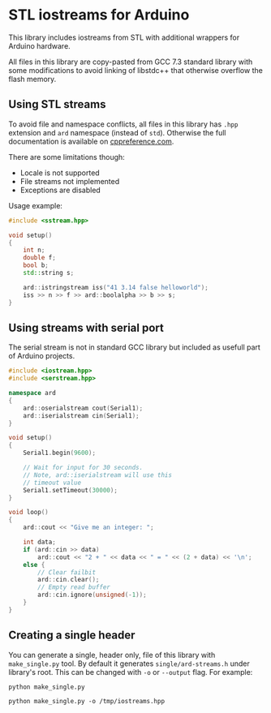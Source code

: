 # STL iostreams for Arduino

This library includes iostreams from STL with additional wrappers for Arduino hardware.

All files in this library are copy-pasted from GCC 7.3 standard library with some modifications to avoid linking of libstdc++ that otherwise overflow the flash memory.

## Using STL streams

To avoid file and namespace conflicts, all files in this library has `.hpp` extension and `ard` namespace (instead of `std`). Otherwise the full documentation is available on [cppreference.com](https://en.cppreference.com/w/cpp/io).

There are some limitations though:

* Locale is not supported
* File streams not implemented
* Exceptions are disabled

Usage example:

```c++
#include <sstream.hpp>

void setup()
{
    int n;
    double f;
    bool b;
    std::string s;

    ard::istringstream iss("41 3.14 false helloworld");
    iss >> n >> f >> ard::boolalpha >> b >> s;
}
```

## Using streams with serial port

The serial stream is not in standard GCC library but included as usefull part of Arduino projects.

```c++
#include <iostream.hpp>
#include <serstream.hpp>

namespace ard
{
    ard::oserialstream cout(Serial1);
    ard::iserialstream cin(Serial1);
}

void setup()
{
    Serial1.begin(9600);

    // Wait for input for 30 seconds.
    // Note, ard::iserialstream will use this
    // timeout value
    Serial1.setTimeout(30000);
}

void loop()
{
    ard::cout << "Give me an integer: ";

    int data;
    if (ard::cin >> data)
        ard::cout << "2 + " << data << " = " << (2 + data) << '\n';
    else {
        // Clear failbit
        ard::cin.clear();
        // Empty read buffer
        ard::cin.ignore(unsigned(-1));
    }
}

```

## Creating a single header

You can generate a single, header only, file of this library with `make_single.py` tool. By default it generates `single/ard-streams.h` under library's root. This can be changed with `-o` or `--output` flag. For example:

```
python make_single.py
```

```
python make_single.py -o /tmp/iostreams.hpp
```

